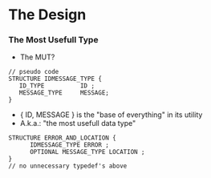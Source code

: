# The Design
### The Most Usefull Type
- The MUT?
```
// pseudo code
STRUCTURE IDMESSAGE_TYPE {
   ID_TYPE			ID ;
   MESSAGE_TYPE		MESSAGE;
}

```
- { ID, MESSAGE } is the "base of everything" in its utility
- A.k.a.: "the most usefull data type"

```
STRUCTURE ERROR_AND_LOCATION {
      IDMESSAGE_TYPE ERROR ;
	  OPTIONAL MESSAGE_TYPE LOCATION ;
}
// no unnecessary typedef's above

```
